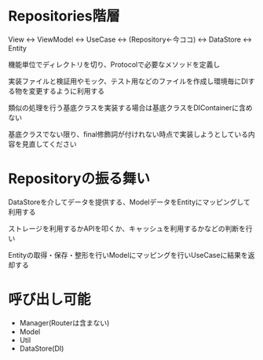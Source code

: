 #  Repositories階層
View ↔︎ ViewModel ↔︎ UseCase ↔︎ (Repository←今ココ) ↔︎ DataStore ↔︎ Entity

機能単位でディレクトリを切り、Protocolで必要なメソッドを定義し

実装ファイルと検証用やモック、テスト用などのファイルを作成し環境毎にDIする物を変更するように利用する

類似の処理を行う基底クラスを実装する場合は基底クラスをDIContainerに含めない

基底クラスでない限り、final修飾詞が付けれない時点で実装しようとしている内容を見直してください

# Repositoryの振る舞い

DataStoreを介してデータを提供する、ModelデータをEntityにマッピングして利用する

ストレージを利用するかAPIを叩くか、キャッシュを利用するかなどの判断を行い

Entityの取得・保存・整形を行いModelにマッピングを行いUseCaseに結果を返却する

# 呼び出し可能

- Manager(Routerは含まない)
- Model
- Util
- DataStore(DI)
